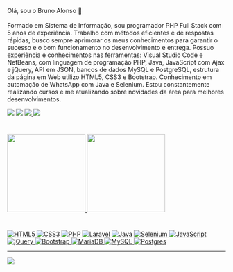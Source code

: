 Olá, sou o Bruno Alonso 👋<br><br> 
Formado em Sistema de Informação, sou programador PHP Full Stack com 5 anos de experiência. Trabalho com métodos eficientes e de respostas rápidas, busco sempre aprimorar os meus conhecimentos para garantir o sucesso e o bom funcionamento no desenvolvimento e entrega. Possuo experiência e conhecimentos nas ferramentas: Visual Studio Code e NetBeans, com linguagem de programação PHP, Java, JavaScript com Ajax e jQuery, API em JSON, bancos de dados MySQL e PostgreSQL, estrutura da página em Web utilizo HTML5, CSS3 e Bootstrap. Conhecimento em automação de WhatsApp com Java e Selenium. Estou constantemente realizando cursos e me atualizando sobre novidades da área para melhores desenvolvimentos.

<a href="https://www.linkedin.com/in/brunooalonso" target="_blank"><img src="https://img.shields.io/badge/-LinkedIn-%230077B5?style=for-the-badge&logo=linkedin&logoColor=white" target="_blank"></a> 
<a href="https://instagram.com/brunooalonso" target="_blank"><img src="https://img.shields.io/badge/-Instagram-%23E4405F?style=for-the-badge&logo=instagram&logoColor=white" target="_blank"></a>
<a href="https://t.me/brunooalonso" target="_blank">
  <img src="https://img.shields.io/badge/Telegram-2CA5E0?style=for-the-badge&logo=telegram&logoColor=white" target="_blank">
</a> 
<a href="mailto:brunoalonso96@gmail.com"><img src="https://img.shields.io/badge/-Gmail-%23333?style=for-the-badge&logo=gmail&logoColor=white" target="_blank"></a>

#
<div>
  <a href="https://github.com/brunooalonso">
  <img height="180em" src="https://github-readme-stats.vercel.app/api?username=brunooalonso&show_icons=true&theme=dark&include_all_commits=true&count_private=true"/>
  <img height="180em" src="https://github-readme-stats.vercel.app/api/top-langs/?username=brunooalonso&layout=compact&langs_count=7&theme=dark"/>
</div>

# 
![HTML5](https://img.shields.io/badge/html5-%23E34F26.svg?style=for-the-badge&logo=html5&logoColor=white) ![CSS3](https://img.shields.io/badge/css3-%231572B6.svg?style=for-the-badge&logo=css3&logoColor=white) ![PHP](https://img.shields.io/badge/php-%23777BB4.svg?style=for-the-badge&logo=php&logoColor=white) ![Laravel](https://img.shields.io/badge/laravel-%23FF2D20.svg?style=for-the-badge&logo=laravel&logoColor=white) ![Java](https://img.shields.io/badge/java-%23ED8B00.svg?style=for-the-badge&logo=java&logoColor=white) ![Selenium](https://img.shields.io/badge/selenium-%43b02a.svg?style=for-the-badge&logo=selenium&logoColor=white) ![JavaScript](https://img.shields.io/badge/javascript-%23323330.svg?style=for-the-badge&logo=javascript&logoColor=%23F7DF1E) ![jQuery](https://img.shields.io/badge/jquery-%230769AD.svg?style=for-the-badge&logo=jquery&logoColor=white) ![Bootstrap](https://img.shields.io/badge/bootstrap-%23563D7C.svg?style=for-the-badge&logo=bootstrap&logoColor=white) ![MariaDB](https://img.shields.io/badge/MariaDB-003545?style=for-the-badge&logo=mariadb&logoColor=white) ![MySQL](https://img.shields.io/badge/mysql-%2300f.svg?style=for-the-badge&logo=mysql&logoColor=white) ![Postgres](https://img.shields.io/badge/postgres-%23316192.svg?style=for-the-badge&logo=postgresql&logoColor=white)


---
[![](https://visitcount.itsvg.in/api?id=brunooalonso&icon=5&color=12)](https://visitcount.itsvg.in)
